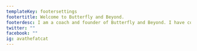 ```yaml
---
templateKey: footersettings
footertitle: Welcome to Butterfly and Beyond.
footerdesc: I am a coach and founder of Butterfly and Beyond. I have coached team members in the corporate sector for over 20 years, and now have a special interest in coaching to help childless women create fulfilling lives without children.
twitter: ""
facebook: ""
ig: avathefatcat
---
```

